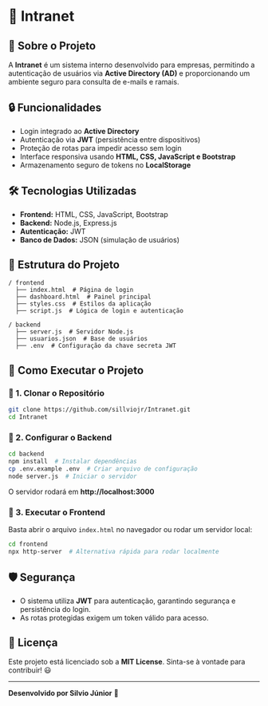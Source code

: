 # 🚀 Intranet

## 📌 Sobre o Projeto
A **Intranet** é um sistema interno desenvolvido para empresas, permitindo a autenticação de usuários via **Active Directory (AD)** e proporcionando um ambiente seguro para consulta de e-mails e ramais.

## 🔒 Funcionalidades
- Login integrado ao **Active Directory**
- Autenticação via **JWT** (persistência entre dispositivos)
- Proteção de rotas para impedir acesso sem login
- Interface responsiva usando **HTML, CSS, JavaScript e Bootstrap**
- Armazenamento seguro de tokens no **LocalStorage**

## 🛠 Tecnologias Utilizadas
- **Frontend:** HTML, CSS, JavaScript, Bootstrap
- **Backend:** Node.js, Express.js
- **Autenticação:** JWT
- **Banco de Dados:** JSON (simulação de usuários)

## 📂 Estrutura do Projeto
```
/ frontend
  ├── index.html  # Página de login
  ├── dashboard.html  # Painel principal
  ├── styles.css  # Estilos da aplicação
  ├── script.js  # Lógica de login e autenticação

/ backend
  ├── server.js  # Servidor Node.js
  ├── usuarios.json  # Base de usuários
  ├── .env  # Configuração da chave secreta JWT
```

## 🚀 Como Executar o Projeto
### 🔹 1. Clonar o Repositório
```bash
git clone https://github.com/sillviojr/Intranet.git
cd Intranet
```

### 🔹 2. Configurar o Backend
```bash
cd backend
npm install  # Instalar dependências
cp .env.example .env  # Criar arquivo de configuração
node server.js  # Iniciar o servidor
```
O servidor rodará em **http://localhost:3000**

### 🔹 3. Executar o Frontend
Basta abrir o arquivo `index.html` no navegador ou rodar um servidor local:
```bash
cd frontend
npx http-server  # Alternativa rápida para rodar localmente
```

## 🛡 Segurança
- O sistema utiliza **JWT** para autenticação, garantindo segurança e persistência do login.
- As rotas protegidas exigem um token válido para acesso.

## 📜 Licença
Este projeto está licenciado sob a **MIT License**. Sinta-se à vontade para contribuir! 😃

---
**Desenvolvido por Silvio Júnior** 🚀

